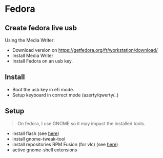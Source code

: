 # Fedora

## Create fedora live usb

Using the Media Writer:

* Download version on https://getfedora.org/fr/workstation/download/
* Install Media Writer
* Install Fedora on an usb key.

## Install

* Boot the usb key in efi mode.
* Setup keyboard in correct mode (azerty/qwerty/..)

## Setup

> On fedora, I use GNOME so it may impact the installed tools.

* install flash (see [here](http://doc.fedora-fr.org/wiki/Flash_:_installation_du_plugin_propri%C3%A9taire))
* install gnome-tweak-tool
* install repositories RPM Fusion (for vlc) (see [here](http://doc.fedora-fr.org/wiki/D%C3%A9p%C3%B4t_RPM_Fusion))
* active gnome-shell extensions
